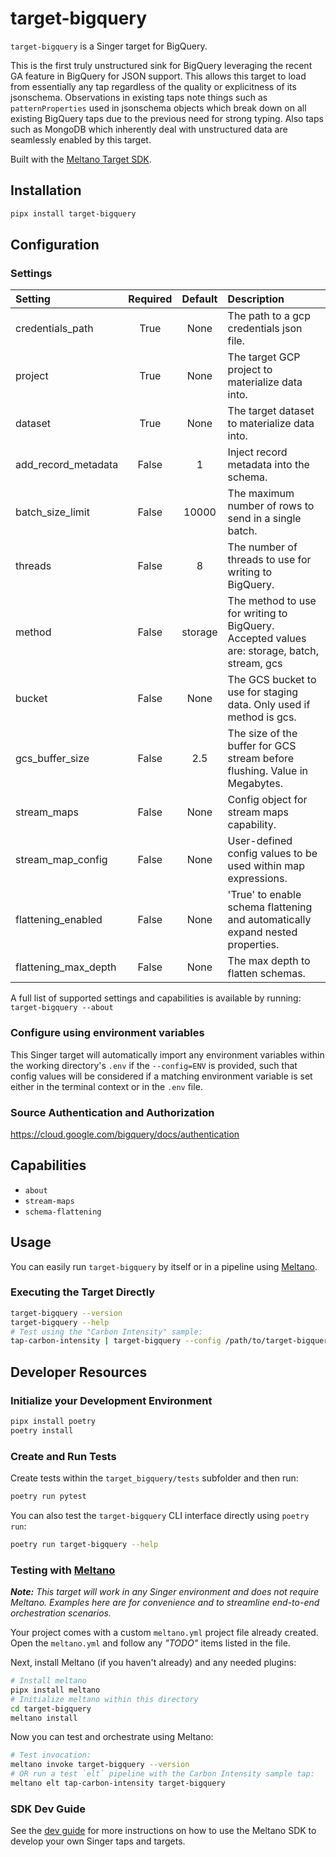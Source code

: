 # target-bigquery

`target-bigquery` is a Singer target for BigQuery.

This is the first truly unstructured sink for BigQuery leveraging the recent GA feature 
in BigQuery for JSON support. This allows this target to load from essentially any tap
regardless of the quality or explicitness of its jsonschema. Observations in existing taps 
note things such as `patternProperties` used in jsonschema objects which break down on 
all existing BigQuery taps due to the previous need for strong typing. Also taps such as
MongoDB which inherently deal with unstructured data are seamlessly enabled by this target. 


Built with the [Meltano Target SDK](https://sdk.meltano.com).

## Installation

```bash
pipx install target-bigquery
```

## Configuration

### Settings

| Setting             | Required | Default | Description |
|:--------------------|:--------:|:-------:|:------------|
| credentials_path    | True     | None    | The path to a gcp credentials json file. |
| project             | True     | None    | The target GCP project to materialize data into. |
| dataset             | True     | None    | The target dataset to materialize data into. |
| add_record_metadata | False    |       1 | Inject record metadata into the schema. |
| batch_size_limit    | False    |   10000 | The maximum number of rows to send in a single batch. |
| threads             | False    |       8 | The number of threads to use for writing to BigQuery. |
| method              | False    | storage | The method to use for writing to BigQuery. Accepted values are: storage, batch, stream, gcs |
| bucket              | False    | None    | The GCS bucket to use for staging data. Only used if method is gcs. |
| gcs_buffer_size     | False    |     2.5 | The size of the buffer for GCS stream before flushing. Value in Megabytes. |
| stream_maps         | False    | None    | Config object for stream maps capability. |
| stream_map_config   | False    | None    | User-defined config values to be used within map expressions. |
| flattening_enabled  | False    | None    | 'True' to enable schema flattening and automatically expand nested properties. |
| flattening_max_depth| False    | None    | The max depth to flatten schemas. |

A full list of supported settings and capabilities is available by running: `target-bigquery --about`

### Configure using environment variables

This Singer target will automatically import any environment variables within the working directory's
`.env` if the `--config=ENV` is provided, such that config values will be considered if a matching
environment variable is set either in the terminal context or in the `.env` file.

### Source Authentication and Authorization

https://cloud.google.com/bigquery/docs/authentication

## Capabilities

* `about`
* `stream-maps`
* `schema-flattening`

## Usage

You can easily run `target-bigquery` by itself or in a pipeline using [Meltano](https://meltano.com/).

### Executing the Target Directly

```bash
target-bigquery --version
target-bigquery --help
# Test using the "Carbon Intensity" sample:
tap-carbon-intensity | target-bigquery --config /path/to/target-bigquery-config.json
```

## Developer Resources


### Initialize your Development Environment

```bash
pipx install poetry
poetry install
```

### Create and Run Tests

Create tests within the `target_bigquery/tests` subfolder and
  then run:

```bash
poetry run pytest
```

You can also test the `target-bigquery` CLI interface directly using `poetry run`:

```bash
poetry run target-bigquery --help
```

### Testing with [Meltano](https://meltano.com/)

_**Note:** This target will work in any Singer environment and does not require Meltano.
Examples here are for convenience and to streamline end-to-end orchestration scenarios._

Your project comes with a custom `meltano.yml` project file already created. Open the `meltano.yml` and follow any _"TODO"_ items listed in
the file.

Next, install Meltano (if you haven't already) and any needed plugins:

```bash
# Install meltano
pipx install meltano
# Initialize meltano within this directory
cd target-bigquery
meltano install
```

Now you can test and orchestrate using Meltano:

```bash
# Test invocation:
meltano invoke target-bigquery --version
# OR run a test `elt` pipeline with the Carbon Intensity sample tap:
meltano elt tap-carbon-intensity target-bigquery
```

### SDK Dev Guide

See the [dev guide](https://sdk.meltano.com/en/latest/dev_guide.html) for more instructions on how to use the Meltano SDK to
develop your own Singer taps and targets.
